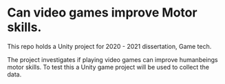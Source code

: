# Can video games improve Motor skills.
This repo holds a Unity project for 2020 - 2021 dissertation, Game tech.

The project investigates if playing video games can improve humanbeings motor skills. To test this a Unity game project will be used to collect the data.
